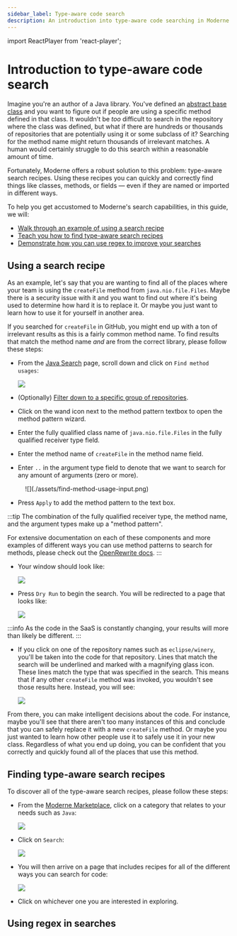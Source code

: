 ```yaml
---
sidebar_label: Type-aware code search
description: An introduction into type-aware code searching in Moderne.
---
```


import ReactPlayer from 'react-player';

# Introduction to type-aware code search

Imagine you're an author of a Java library. You've defined an [abstract base class](https://docs.oracle.com/javase/tutorial/java/IandI/abstract.html) and you want to figure out if people are using a specific method defined in that class. It wouldn't be _too_ difficult to search in the repository where the class was defined, but what if there are hundreds or thousands of repositories that are potentially using it or some subclass of it? Searching for the method name might return thousands of irrelevant matches. A human would certainly struggle to do this search within a reasonable amount of time.

Fortunately, Moderne offers a robust solution to this problem: type-aware search recipes. Using these recipes you can quickly and correctly find things like classes, methods, or fields — even if they are named or imported in different ways.

To help you get accustomed to Moderne's search capabilities, in this guide, we will:

* [Walk through an example of using a search recipe](#using-a-search-recipe)
* [Teach you how to find type-aware search recipes](#finding-type-aware-search-recipes)
* [Demonstrate how you can use regex to improve your searches](#using-regex-in-searches)

## Using a search recipe

As an example, let's say that you are wanting to find all of the places where your team is using the `createFile` method from `java.nio.file.Files`. Maybe there is a security issue with it and you want to find out where it's being used to determine how hard it is to replace it. Or maybe you just want to learn how to use it for yourself in another area.

If you searched for `createFile` in GitHub, you might end up with a ton of irrelevant results as this is a fairly common method name. To find results that match the method name _and_ are from the correct library, please follow these steps:

*   From the [Java Search](https://app.moderne.io/marketplace/org.openrewrite.java.search) page, scroll down and click on `Find method usages`:

    ![](./assets/find-method-usage-empty.png)
* (Optionally) [Filter down to a specific group of repositories](./managing-user-configured-organizations.md).
* Click on the wand icon next to the method pattern textbox to open the method pattern wizard.
* Enter the fully qualified class name of `java.nio.file.Files` in the fully qualified receiver type field.
* Enter the method name of `createFile` in the method name field.
* Enter `..` in the argument type field to denote that we want to search for any amount of arguments (zero or more).

<figure>
  ![](./assets/find-method-usage-input.png)
  <figcaption></figcaption>
</figure>

* Press `Apply` to add the method pattern to the text box.

:::tip
The combination of the fully qualified receiver type, the method name, and the argument types make up a "method pattern".

For extensive documentation on each of these components and more examples of different ways you can use method patterns to search for methods, please check out the [OpenRewrite docs](https://docs.openrewrite.org/reference/method-patterns).
:::

*   Your window should look like:

    ![](./assets/find-method-usage-full.png)
*   Press `Dry Run` to begin the search. You will be redirected to a page that looks like:

    ![](./assets/find-method-usage-results.png)

:::info
As the code in the SaaS is constantly changing, your results will more than likely be different.
:::

*   If you click on one of the repository names such as `eclipse/winery`, you'll be taken into the code for that repository. Lines that match the search will be underlined and marked with a magnifying glass icon. These lines match the type that was specified in the search. This means that if any other `createFile` method was invoked, you wouldn't see those results here. Instead, you will see:

    ![](./assets/find-method-usage-result.png)

From there, you can make intelligent decisions about the code. For instance, maybe you'll see that there aren't too many instances of this and conclude that you can safely replace it with a new `createFile` method. Or maybe you just wanted to learn how other people use it to safely use it in your new class. Regardless of what you end up doing, you can be confident that you correctly and quickly found all of the places that use this method.

## Finding type-aware search recipes

To discover all of the type-aware search recipes, please follow these steps:

*   From the [Moderne Marketplace](https://app.moderne.io/marketplace), click on a category that relates to your needs such as `Java`:

    ![](./assets/java-category.png)
*   Click on `Search`:

    ![](./assets/search-recipe-group.png)
*   You will then arrive on a page that includes recipes for all of the different ways you can search for code:

    ![](./assets/search-recipe-examples.png)
* Click on whichever one you are interested in exploring.

## Using regex in searches

<ReactPlayer className="reactPlayer" url='https://www.youtube.com/watch?v=fkcDyLRGOUA' controls="true" />


